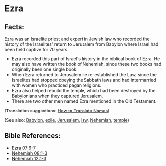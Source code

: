 # Ezra #

## Facts: ##

Ezra was an Israelite priest and expert in Jewish law who recorded the history of the Israelites' return to Jerusalem from Babylon where Israel had been held captive for 70 years.

* Ezra recorded this part of Israel's history in the biblical book of Ezra. He may also have written the book of Nehemiah, since these two books had originally been one single book.
* When Ezra returned to Jerusalem he re-established the Law, since the Israelites had stopped obeying the Sabbath laws and had intermarried with women who practiced pagan religions.
* Ezra also helped rebuild the temple, which had been destroyed by the Babylonians when they captured Jerusalem.
* There are two other men named Ezra mentioned in the Old Testament.

(Translation suggestions: [How to Translate Names](en/ta-vol1/translate/man/translate-names))

(See also: [Babylon](../other/babylon.md), [exile](../other/exile.md), [Jerusalem](../other/jerusalem.md), [law](../kt/lawofmoses.md), [Nehemiah](../other/nehemiah.md), [temple](../kt/temple.md))

## Bible References: ##

* [Ezra 07:6-7](en/tn/ezr/help/07/06)
* [Nehemiah 08:1-3](en/tn/neh/help/08/01)
* [Nehemiah 12:1-3](en/tn/neh/help/12/01)